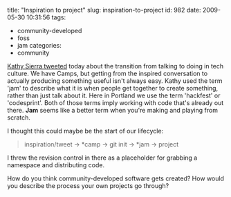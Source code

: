 title: "Inspiration to project"
slug: inspiration-to-project
id: 982
date: 2009-05-30 10:31:56
tags: 
- community-developed
- foss
- jam
categories: 
- community

[Kathy Sierra tweeted](http://twitter.com/KathySierra/status/1973276544) today about the transition from talking to doing in tech culture. We have Camps, but getting from the inspired conversation to actually producing something useful isn't always easy. Kathy used the term 'jam' to describe what it is when people get together to create something, rather than just talk about it.  Here in Portland we use the term 'hackfest' or 'codesprint'.  Both of those terms imply working with code that's already out there. **Jam** seems like a better term when you're making and playing from scratch.

I thought this could maybe be the start of our lifecycle: 

> inspiration/tweet -> *camp -> git init -> *jam -> project

I threw the revision control in there as a placeholder for grabbing a namespace and distributing code.

How do you think community-developed software gets created? How would you describe the process your own projects go through?
